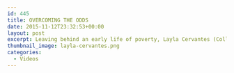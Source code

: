 ```yaml
---
id: 445
title: OVERCOMING THE ODDS
date: 2015-11-12T23:32:53+00:00
layout: post
excerpt: Leaving behind an early life of poverty, Layla Cervantes (College Eight ’16, molecular, cell and developmental biology) is defying the statistics and becoming “a great scientist,” in the words of her proud mentor.
thumbnail_image: layla-cervantes.png
categories:
  - Videos
---
```

